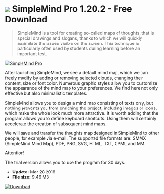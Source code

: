 # ![](https://cdn.softexe.net/static/icon/win.gif) SimpleMind Pro 1.20.2 - Free Download

> SimpleMind is a tool for creating so-called maps of thoughts, that is special drawings and slogans, thanks to which we will quickly assimilate the issues visible on the screen. This technique is particularly often used by students during learning before an important test.

[![SimpleMind Pro](https://gallery.dpcdn.pl/imgc/Tools/81483/g_-_420x350_1.5_-_x0a7dff2c-00b2-4e6e-9d4f-941cc65f8eec.jpg)](https://softexe.net/win/business/other/simplemind-pro:pRdeh.html)

After launching SimpleMind, we see a default mind map, which we can freely modify by adding or removing selected clouds, changing their content, size or font color. Numerous graphic styles allow you to customize the appearance of the mind map to your preferences. We find here not only effective but also minimalistic templates.
 
 SimpleMind allows you to design a mind map consisting of texts only, but nothing prevents you from enriching the project, including images or icons, which make the whole look much more attractive. It is worth adding that the program allows you to define keyboard shortcuts. Using them will certainly accelerate the creation of subsequent mind maps.
 
 We will save and transfer the thoughts map designed in SimpleMind to other people, for example via e-mail. The supported file formats are: SMMX (SimpleMind Mind Map), PDF, PNG, SVG, HTML, TXT, OPML and MM.
 
 Attention!
 
 The trial version allows you to use the program for 30 days.


- **Update:** Mar 28 2018
- **File size:** 9.46 MB

[![Download](https://cdn.softexe.net/static/img/download.png)](https://softexe.net/win/business/other/simplemind-pro:pRdeh.html)

